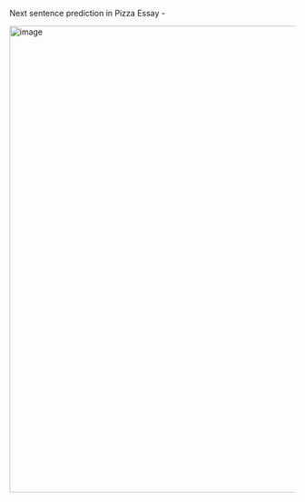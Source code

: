 Next sentence prediction in Pizza Essay -


<img width="821" alt="image" src="https://github.com/user-attachments/assets/cefcfacc-5f75-4fee-b777-249d93ea5e0b" />
